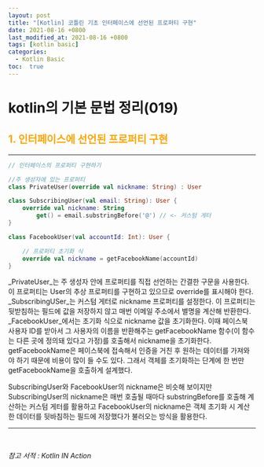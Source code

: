 ```yaml
---
layout: post
title: "[Kotlin] 코틀린 기초 인터페이스에 선언된 프로퍼티 구현"
date: 2021-08-16 +0800
last_modified_at: 2021-08-16 +0800
tags: [kotlin basic]
categories:
  - Kotlin Basic
toc:  true
---
```


# kotlin의 기본 문법 정리(019) 

## <span style="color:orange">1. 인터페이스에 선언된 프로퍼티 구현</span>  
---  

```kotlin
// 인터페이스의 프로퍼티 구현하기

//주 생성자에 있는 프로퍼티
class PrivateUser(override val nickname: String) : User

class SubscribingUser(val email: String): User {
    override val nickname: String
        get() = email.substringBefore('@') // <- 커스텀 게터
}

class FacebookUser(val accountId: Int): User {

    // 프로퍼티 초기화 식
    override val nickname = getFacebookName(accountId)
}
```

_PrivateUser_는 주 생성자 안에 프로퍼티를 직접 선언하는 간결한 구문을 사용한다. 이 프로퍼티는 User의 추상 프로퍼티를 구현하고 있으므로 override를 표시해야 한다.  
_SubscribingUSer_는 커스텀 게터로 nickname 프로퍼티를 설정한다. 이 프로퍼티는 뒷받침하는 필드에 값을 저장하지 않고 매번 이메일 주소에서 별명을 계산해 반환한다.  
_FacebookUser_에서는 초기화 식으로 nickname 값을 초기화한다. 이때 페이스북 사용자 ID를 받아서 그 사용자의 이름을 반환해주는 getFacebookName 함수(이 함수는 다른 곳에 정의돼 있다고 가정)를 호출해서 nickname을 초기화한다. getFacebookName은 페이스북에 접속해서 인증을 거친 후 원하는 데이터를 가져와야 하기 때문에 비용이 많이 들 수도 있다. 그래서 객체를 초기화하는 단계에 한 번만 getFacebookName을 호출하게 설계했다.

SubscribingUser와 FacebookUser의 nickname은 비슷해 보이지만 SubscribingUser의 nickname은 매번 호출될 때마다 substringBefore를 호출해 계산하는 커스텀 게터를 활용하고 FacebookUser의 nickname은 객체 초기화 시 계산한 데이터를 뒷바침하는 필드에 저장했다가 불러오는 방식을 활용한다.

---

<br>

*참고 서적 : Kotlin IN Action*